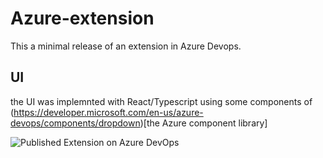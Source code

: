 # Azure-extension

This a minimal release of an extension in Azure Devops.

## UI
the UI was implemnted with React/Typescript using  some components of (https://developer.microsoft.com/en-us/azure-devops/components/dropdown)[the Azure component library]

![Published Extension on Azure DevOps](https://i.imgur.com/PjUAoHQ.png)
